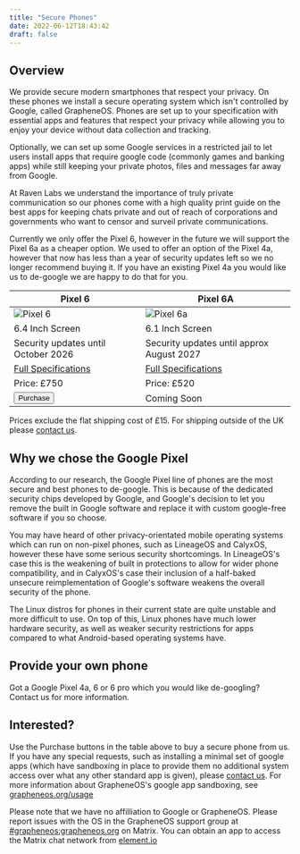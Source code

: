 ```yaml
---
title: "Secure Phones"
date: 2022-06-12T18:43:42
draft: false
---
```


## Overview

We provide secure modern smartphones that respect your privacy. On these phones we install a secure operating system which isn't controlled by Google, called GrapheneOS. Phones are set up to your specification with essential apps and features that respect your privacy while allowing you to enjoy your device without data collection and tracking.

Optionally, we can set up some Google services in a restricted jail to let users install apps that require google code (commonly games and banking apps) while still keeping your private photos, files and messages far away from Google.

At Raven Labs we understand the importance of truly private communication so our phones come with a high quality print guide on the best apps for keeping chats private and out of reach of corporations and governments who want to censor and surveil private communications.

Currently we only offer the Pixel 6, however in the future we will support the Pixel 6a as a cheaper option. We used to offer an option of the Pixel 4a, however that now has less than a year of security updates left so we no longer recommend buying it. If you have an existing Pixel 4a you would like us to de-google we are happy to do that for you.

|Pixel 6| Pixel 6A |
|--------------------------------------------|---------------------------------------------|
| ![Pixel 6](/images/p6.png)| ![Pixel 6a](/images/p6a.png)|
| 6.4 Inch Screen | 6.1 Inch Screen |
| Security updates until October 2026 | Security updates until approx August 2027 |
| [Full Specifications](https://store.google.com/product/pixel_6a?hl=en-GB) | [Full Specifications](https://store.google.com/product/pixel_6?hl=en-GB) |
| Price: £750 | Price: £520 |
| <button onclick="window.location.href='https://buy.stripe.com/aEU5lLaZyaFz8yQ3cf';">Purchase</button> | Coming Soon |

Prices exclude the flat shipping cost of £15. For shipping outside of the UK please [contact us](/contact).

## Why we chose the Google Pixel
According to our research, the Google Pixel line of phones are the most secure and best phones to de-google. This is because of the dedicated security chips developed by Google, and Google's decision to let you remove the built in Google software and replace it with custom google-free software if you so choose.

You may have heard of other privacy-orientated mobile operating systems which can run on non-pixel phones, such as LineageOS and CalyxOS, however these have some serious security shortcomings. In LineageOS's case this is the weakening of built in protections to allow for wider phone compatibility, and in CalyxOS's case their inclusion of a half-baked unsecure reimplementation of Google's software weakens the overall security of the phone.

The Linux distros for phones in their current state are quite unstable and more difficult to use. On top of this, Linux phones have much lower hardware security, as well as weaker security restrictions for apps compared to what Android-based operating systems have.

## Provide your own phone
Got a Google Pixel 4a, 6 or 6 pro which you would like de-googling? Contact us for more information.

## Interested?
Use the Purchase buttons in the table above to buy a secure phone from us. If you have any special requests, such as installing a minimal set of google apps (which have sandboxing in place to provide them no additional system access over what any other standard app is given), please [contact us](/contact). For more information about GrapheneOS's google app sandboxing, see [grapheneos.org/usage](https://grapheneos.org/usage#sandboxed-google-play)

Please note that we have no affilliation to Google or GrapheneOS. Please report issues with the OS in the GrapheneOS support group at [#grapheneos:grapheneos.org](https://matrix.to/#/#grapheneos:grapheneos.org) on Matrix. You can obtain an app to access the Matrix chat network from [element.io](https://element.io)